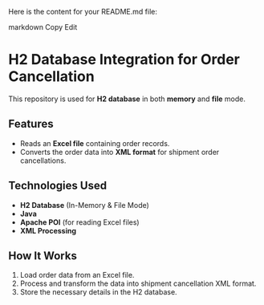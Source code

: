 Here is the content for your README.md file:

markdown
Copy
Edit
# H2 Database Integration for Order Cancellation

This repository is used for **H2 database** in both **memory** and **file** mode.

## Features
- Reads an **Excel file** containing order records.
- Converts the order data into **XML format** for shipment order cancellations.

## Technologies Used
- **H2 Database** (In-Memory & File Mode)
- **Java**
- **Apache POI** (for reading Excel files)
- **XML Processing**

## How It Works
1. Load order data from an Excel file.
2. Process and transform the data into shipment cancellation XML format.
3. Store the necessary details in the H2 database.

<Shipment ShipmentNo="102538237" ShipNode="4756" SellerOrganizationCode="BL_DOTCOM">
    <ShipmentLines>
        <ShipmentLine Action="CANCELED" ItemID="810758724" ShipmentLineNo="1" UnitOfMeasure="EA" Quantity="1" CancelReasonCode="ChangedMind"/>
    </ShipmentLines>
</Shipment>
